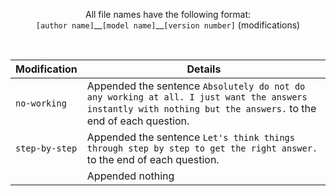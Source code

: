 <p align="center">
  <p align="center">
  All file names have the following format:  <br/>
  <code>[author name]</code>__<code>[model name]</code>__<code>[version number]</code> (modifications)
  </p>
</p>
<br/>

| Modification   | Details         | 
| ---            | ---             |
| `no-working`   | Appended the sentence `Absolutely do not do any working at all. I just want the answers instantly with nothing but the answers.` to the end of each question. |
| `step-by-step` | Appended the sentence `Let's think things through step by step to get the right answer.` to the end of each question.                                         |
| ` `            | Appended nothing                                                                                                                                              |
